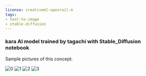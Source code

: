 ```yaml
---
license: creativeml-openrail-m
tags:
- text-to-image
- stable-diffusion
---
```

### kara AI model trained by tagachi with Stable_Diffusion notebook

Sample pictures of this concept:

  
  
  
  ![0](https://huggingface.co/tagachi/kara/resolve/main/sample_images/0_(1).png)
      ![1](https://huggingface.co/tagachi/kara/resolve/main/sample_images/1.png)
      ![2](https://huggingface.co/tagachi/kara/resolve/main/sample_images/2.png)
      ![3](https://huggingface.co/tagachi/kara/resolve/main/sample_images/3.png)
      
